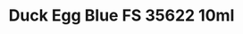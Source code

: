 ---
layout: product
title: "Duck Egg Blue FS 35622 10ml"
price: "330" 
desc: "Acrylic Laquer 10mL"
img_path: "/assets/img/RC241.webp"
brand: "AK "
available: false
special_offer: false
new: false
soon: false
cat: "020000"
subcat: "020200"
subsubcat: "020201"
sifra: "RC241"
popular: false
---